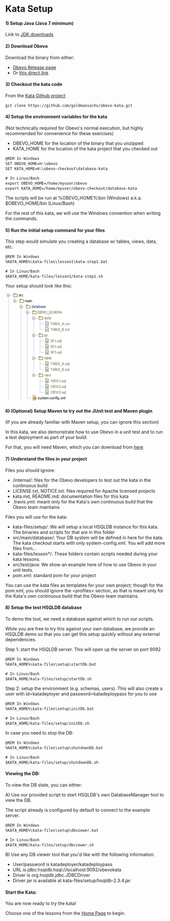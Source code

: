 <!--

    Copyright 2017 Goldman Sachs.
    Licensed under the Apache License, Version 2.0 (the "License");
    you may not use this file except in compliance with the License.
    You may obtain a copy of the License at

        http://www.apache.org/licenses/LICENSE-2.0

    Unless required by applicable law or agreed to in writing,
    software distributed under the License is distributed on an
    "AS IS" BASIS, WITHOUT WARRANTIES OR CONDITIONS OF ANY
    KIND, either express or implied.  See the License for the
    specific language governing permissions and limitations
    under the License.

-->

# Kata Setup


#### 1) Setup Java (Java 7 minimum)

Link to [JDK downloads](http://www.oracle.com/technetwork/java/javase/overview/java8-2100321.html)


#### 2) Download Obevo
Download the binary from either:
* [Obevo Release page](https://github.com/goldmansachs/obevo/releases/latest)
* Or [this direct link](https://github.com/goldmansachs/obevo/releases/download/6.4.0/obevo-cli-6.4.0-dist.zip)


#### 3) Checkout the kata code
From the [Kata Github project](https://github.com/goldmansachs/obevo-kata)

```
git clone https://github.com/goldmansachs/obevo-kata.git
```


#### 4) Setup the environment variables for the kata
(Not technically required for Obevo's normal execution, but highly recommended for convenience for these exercises)

* OBEVO_HOME for the location of the binary that you unzipped
* KATA_HOME for the location of the kata project that you checked out

```
@REM In Windows
SET OBEVO_HOME=H:\obevo
SET KATA_HOME=H:\obevo-checkout\database-kata
```

```
# In Linux/Bash
export OBEVO_HOME=/home/myuser/obevo
export KATA_HOME=/home/myuser/obevo-checkout/database-kata
```


The scripts will be run at %OBEVO_HOME%\bin (Windows) a.k.a. $OBEVO_HOME/bin (Linux/Bash)

For the rest of this kata, we will use the Windows convention when writing the commands.


#### 5) Run the initial setup command for your files
This step would simulate you creating a database w/ tables, views, data, etc.

```
@REM In Windows
%KATA_HOME%\kata-files\lesson1\kata-step1.bat
```

```
# In Linux/Bash
$KATA_HOME/kata-files/lesson1/kata-step1.sh
```

Your setup should look like this:

![](db-kata-file-setup.jpg)


#### 6) (Optional) Setup Maven to try out the JUnit test and Maven plugin
(If you are already familiar with Maven setup, you can ignore this section)

In this kata, we also demonstrate how to use Obevo in a unit test and to run a test deployment as part of your build.

For that, you will need Maven, which you can download from [here](https://archive.apache.org/dist/maven/maven-3/3.5.0/binaries/apache-maven-3.5.0-bin.zip)


#### 7) Understand the files in your project
Files you should ignore:
* /internal/:  files for the Obevo developers to test out the kata in the continuous build
* LICENSE.txt, NOTICE.txt: files required for Apache licensed projects
* kata.md, README.md: documentation files for this kata
* .travis.yml: meant only for the Kata's own continuous build that the Obevo team maintains

Files you will use for the kata:
* kata-files/setup/: We will setup a local HSQLDB instance for this kata. The binaries and scripts for that are in this folder
* src/main/database/: Your DB system will be defined in here for the kata. The kata checkout starts with only system-config.xml. You will add more files from...
* kata-files/lesson*/: These folders contain scripts needed during your kata lessons.
* src/test/java: We show an example here of how to use Obevo in your unit tests.
* pom.xml: standard pom for your project

You can use the kata files as templates for your own project; though for the pom.xml, you should ignore the &lt;profiles&gt;
section, as that is meant only for the Kata's own continuous build that the Obevo team maintains.


#### 8) Setup the test HSQLDB database

To demo the tool, we need a database against which to run our scripts.

While you are free to try this against your own database, we provide an HSQLDB demo so that you can get this setup quickly without any external dependencies.


Step 1: start the HSQLDB server. This will open up the server on port 9092

```
@REM In Windows
%KATA_HOME%\kata-files\setup\startDb.bat
```

```
# In Linux/Bash
$KATA_HOME/kata-files/setup/startDb.sh
```

Step 2: setup the environment (e.g. schemas, users). This will also create a user with id=katadeployer and
password=katadeploypass for you to use

```
@REM In Windows
%KATA_HOME%\kata-files\setup\initDb.bat
```

```
# In Linux/Bash
$KATA_HOME/kata-files/setup/initDb.sh
```

In case you need to stop the DB:

```
@REM In Windows
%KATA_HOME%\kata-files\setup\shutdownDb.bat
```

```
# In Linux/Bash
$KATA_HOME/kata-files/setup/shutdownDb.sh
```


#### Viewing the DB:
To view the DB state, you can either:

A) Use our provided script to start HSQLDB's own DatabaseManager tool to view the DB.

The script already is configured by default to connect to the example server.

```
@REM In Windows
%KATA_HOME%\kata-files\setup\dbviewer.bat
```

```
# In Linux/Bash
$KATA_HOME/kata-files/setup/dbviewer.sh
```

B) Use any DB viewer tool that you'd like with the following information.

* User/password is katadeployer/katadeploypass
* URL is jdbc:hsqldb:hsql://localhost:9092/obevokata
* Driver is org.hsqldb.jdbc.JDBCDriver
* Driver jar is available at kata-files/setup/hsqldb-2.3.4.jar



#### Start the Kata:

You are now ready to try the kata!

Choose one of the lessons from the [Home Page](/README.md) to begin.
